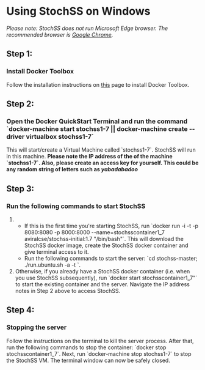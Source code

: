 <h1>Using StochSS on Windows</h1>

<i>Please note: StochSS does not run Microsoft Edge browser. The recommended browser is <a href="https://www.google.com/chrome/browser/desktop/">Google Chrome</a>.</i>

<h2>Step 1:</h2>
<h3>Install Docker Toolbox</h3> Follow the installation instructions on <a href="https://docs.docker.com/engine/installation/windows/">this</a> page to install Docker Toolbox.

<h2>Step 2:</h2>
<h3>Open the Docker QuickStart Terminal and run the command `docker-machine start stochss1-7 || docker-machine create --driver virtualbox stochss1-7`</h3>
This will start/create a Virtual Machine called `stochss1-7`. StochSS will run in this machine.
<b>Please note the IP address of the of the machine `stochss1-7`. Also, please create an access key for yourself. This could be any random string of letters such as <i>yabadabadoo</i></b>

<h2>Step 3:</h2>
<h3>Run the following commands to start StochSS</h3>
<ol>
<li><ul><li>If this is the first time you're starting StochSS, run `docker run -i -t -p 8080:8080 -p 8000:8000 --name=stochsscontainer1_7 aviralcse/stochss-initial:1.7 "/bin/bash"`.
This will download the StochSS docker image, create the StochSS docker container and give terminal access to it.</li><li>Run the following commands to start the server: `cd stochss-master; ./run.ubuntu.sh -a <the_ip_address_you_noted_in_Step_2_above> -t <the_token_you_created_above>`.</li></ul>
<li>Otherwise, if you already have a StochSS docker container (i.e. when you use StochSS subsequently), run `docker start stochsscontainer1_7"` to start the existing container and the server. Navigate the IP address notes in Step 2 above to access StochSS.</li>
</ol>

<h2>Step 4:</h2>
<h3>Stopping the server</h3>
Follow the instructions on the terminal to kill the server process. After that, run the following commands to stop the container: `docker stop stochsscontainer1_7`. Next, run `docker-machine stop stochss1-7` to stop the StochSS VM. The terminal window can now be safely closed.
